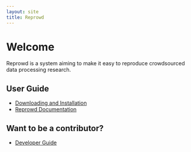 ```yaml
---
layout: site
title: Reprowd
---
```


# Welcome

Reprowd is a system aiming to make it easy to reproduce crowdsourced data processing research.



## User Guide
* [Downloading and Installation](install.html)
* [Reprowd Documentation](docs/_build/html)

## Want to be a contributor?
* [Developer Guide](dev_guide.html)

